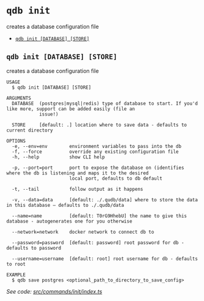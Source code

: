 `qdb init`
==========

creates a database configuration file

* [`qdb init [DATABASE] [STORE]`](#qdb-init-database-store)

## `qdb init [DATABASE] [STORE]`

creates a database configuration file

```
USAGE
  $ qdb init [DATABASE] [STORE]

ARGUMENTS
  DATABASE  (postgres|mysql|redis) type of database to start. If you'd like more, support can be added easily (file an
            issue!)

  STORE     [default: .] location where to save data - defaults to current directory

OPTIONS
  -e, --env=env        environment variables to pass into the db
  -f, --force          override any existing configuration file
  -h, --help           show CLI help

  -p, --port=port      port to expose the database on (identifies where the db is listening and maps it to the desired
                       local port, defaults to db default

  -t, --tail           follow output as it happens

  -v, --data=data      [default: ./.qudb/data] where to store the data in this database — defaults to ./.qudb/data

  --name=name          [default: T0rG9HhebU] the name to give this database - autogenerates one for you otherwise

  --network=network    docker network to connect db to

  --password=password  [default: password] root password for db - defaults to password

  --username=username  [default: root] root username for db - defaults to root

EXAMPLE
  $ qdb save postgres <optional_path_to_directory_to_save_config>
```

_See code: [src/commands/init/index.ts](https://github.com/trulyronak/qudb/blob/v1.1.0/src/commands/init/index.ts)_
